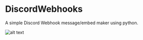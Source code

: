 # DiscordWebhooks
A simple Discord Webhook message/embed maker using python.



![alt text](https://hackaday.com/wp-content/uploads/2018/02/discord-python-webhooks-featured.jpg?w=800)
